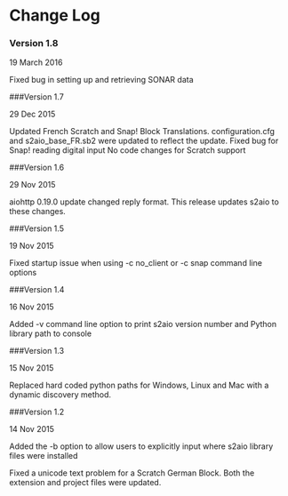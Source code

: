 # Change Log

### Version 1.8

19 March 2016

Fixed bug in setting up and retrieving SONAR data

###Version 1.7

29 Dec 2015

Updated French Scratch and Snap! Block Translations.
configuration.cfg and s2aio_base_FR.sb2 were updated to reflect the update.
Fixed bug for Snap! reading digital input
No code changes for Scratch support

###Version 1.6

29 Nov 2015

aiohttp 0.19.0 update changed reply format.
This release updates s2aio to these changes.

###Version 1.5

19 Nov 2015

Fixed startup issue when using -c no_client or -c snap command line options

###Version 1.4

16 Nov 2015

Added -v command line option to print s2aio version number and Python library path to console

###Version 1.3

15 Nov 2015

Replaced hard coded python paths for Windows, Linux and Mac with a dynamic discovery method.

###Version 1.2

14 Nov 2015

Added the -b option to allow users to explicitly input where s2aio library files were installed

Fixed a unicode text problem for a Scratch German Block. Both the extension and project files were updated.